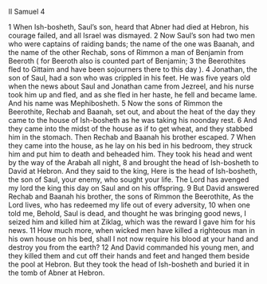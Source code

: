 II Samuel 4

1	When Ish-bosheth, Saul’s son, heard that Abner had died at Hebron, his courage failed, and all Israel was dismayed.
2	Now Saul’s son had two men who were captains of raiding bands; the name of the one was Baanah, and the name of the other Rechab, sons of Rimmon a man of Benjamin from Beeroth ( for Beeroth also is counted part of Benjamin;
3	the Beerothites fled to Gittaim and have been sojourners there to this day ).
4	Jonathan, the son of Saul, had a son who was crippled in his feet. He was five years old when the news about Saul and Jonathan came from Jezreel, and his nurse took him up and fled, and as she fled in her haste, he fell and became lame. And his name was Mephibosheth.
5	Now the sons of Rimmon the Beerothite, Rechab and Baanah, set out, and about the heat of the day they came to the house of Ish-bosheth as he was taking his noonday rest.
6	And they came into the midst of the house as if to get wheat, and they stabbed him in the stomach. Then Rechab and Baanah his brother escaped.
7	When they came into the house, as he lay on his bed in his bedroom, they struck him and put him to death and beheaded him. They took his head and went by the way of the Arabah all night,
8	and brought the head of Ish-bosheth to David at Hebron. And they said to the king, Here is the head of Ish-bosheth, the son of Saul, your enemy, who sought your life. The Lord has avenged my lord the king this day on Saul and on his offspring.
9	But David answered Rechab and Baanah his brother, the sons of Rimmon the Beerothite, As the Lord lives, who has redeemed my life out of every adversity,
10	when one told me, Behold, Saul is dead, and thought he was bringing good news, I seized him and killed him at Ziklag, which was the reward I gave him for his news.
11	How much more, when wicked men have killed a righteous man in his own house on his bed, shall I not now require his blood at your hand and destroy you from the earth?
12	And David commanded his young men, and they killed them and cut off their hands and feet and hanged them beside the pool at Hebron. But they took the head of Ish-bosheth and buried it in the tomb of Abner at Hebron.

